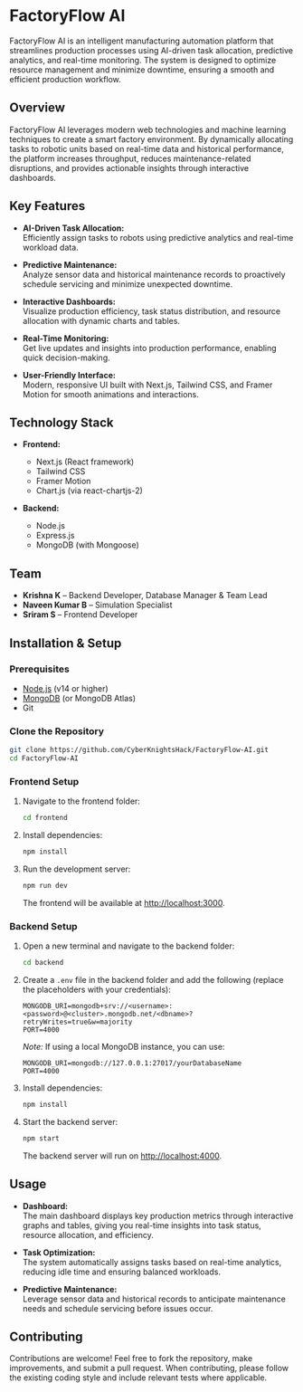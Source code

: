 
# FactoryFlow AI

FactoryFlow AI is an intelligent manufacturing automation platform that streamlines production processes using AI-driven task allocation, predictive analytics, and real-time monitoring. The system is designed to optimize resource management and minimize downtime, ensuring a smooth and efficient production workflow.

## Overview

FactoryFlow AI leverages modern web technologies and machine learning techniques to create a smart factory environment. By dynamically allocating tasks to robotic units based on real-time data and historical performance, the platform increases throughput, reduces maintenance-related disruptions, and provides actionable insights through interactive dashboards.

## Key Features

- **AI-Driven Task Allocation:**  
  Efficiently assign tasks to robots using predictive analytics and real-time workload data.
  
- **Predictive Maintenance:**  
  Analyze sensor data and historical maintenance records to proactively schedule servicing and minimize unexpected downtime.

- **Interactive Dashboards:**  
  Visualize production efficiency, task status distribution, and resource allocation with dynamic charts and tables.

- **Real-Time Monitoring:**  
  Get live updates and insights into production performance, enabling quick decision-making.

- **User-Friendly Interface:**  
  Modern, responsive UI built with Next.js, Tailwind CSS, and Framer Motion for smooth animations and interactions.

## Technology Stack

- **Frontend:**  
  - Next.js (React framework)  
  - Tailwind CSS  
  - Framer Motion  
  - Chart.js (via react-chartjs-2)

- **Backend:**  
  - Node.js  
  - Express.js  
  - MongoDB (with Mongoose)

## Team

- **Krishna K** – Backend Developer, Database Manager & Team Lead  
- **Naveen Kumar B** – Simulation Specialist  
- **Sriram S** – Frontend Developer

## Installation & Setup

### Prerequisites

- [Node.js](https://nodejs.org/en/download/) (v14 or higher)
- [MongoDB](https://www.mongodb.com/try/download/community) (or MongoDB Atlas)
- Git

### Clone the Repository

```bash
git clone https://github.com/CyberKnightsHack/FactoryFlow-AI.git
cd FactoryFlow-AI
```

### Frontend Setup

1. Navigate to the frontend folder:

   ```bash
   cd frontend
   ```

2. Install dependencies:

   ```bash
   npm install
   ```

3. Run the development server:

   ```bash
   npm run dev
   ```

   The frontend will be available at [http://localhost:3000](http://localhost:3000).

### Backend Setup

1. Open a new terminal and navigate to the backend folder:

   ```bash
   cd backend
   ```

2. Create a `.env` file in the backend folder and add the following (replace the placeholders with your credentials):

   ```env
   MONGODB_URI=mongodb+srv://<username>:<password>@<cluster>.mongodb.net/<dbname>?retryWrites=true&w=majority
   PORT=4000
   ```

   *Note:* If using a local MongoDB instance, you can use:
   ```env
   MONGODB_URI=mongodb://127.0.0.1:27017/yourDatabaseName
   PORT=4000
   ```

3. Install dependencies:

   ```bash
   npm install
   ```

4. Start the backend server:

   ```bash
   npm start
   ```

   The backend server will run on [http://localhost:4000](http://localhost:4000).

## Usage

- **Dashboard:**  
  The main dashboard displays key production metrics through interactive graphs and tables, giving you real-time insights into task status, resource allocation, and efficiency.

- **Task Optimization:**  
  The system automatically assigns tasks based on real-time analytics, reducing idle time and ensuring balanced workloads.

- **Predictive Maintenance:**  
  Leverage sensor data and historical records to anticipate maintenance needs and schedule servicing before issues occur.

## Contributing

Contributions are welcome! Feel free to fork the repository, make improvements, and submit a pull request. When contributing, please follow the existing coding style and include relevant tests where applicable.

